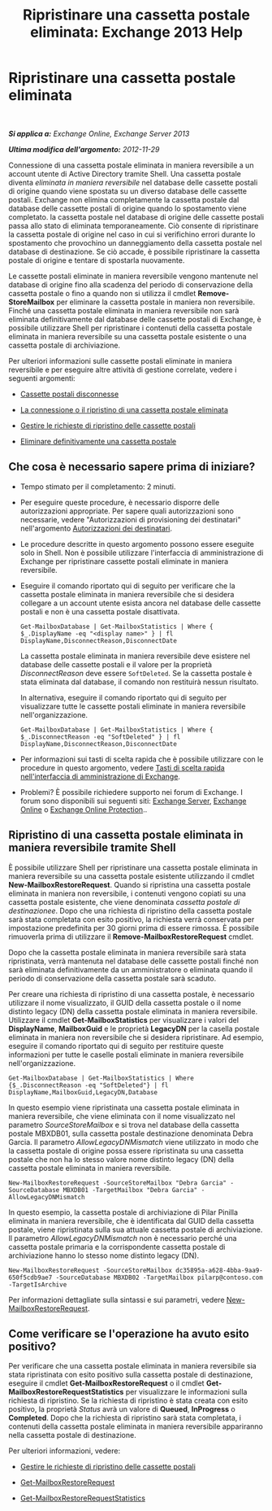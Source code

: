 ﻿---
title: 'Ripristinare una cassetta postale eliminata: Exchange 2013 Help'
TOCTitle: Ripristinare una cassetta postale eliminata
ms:assetid: 4f3f5ce4-9d12-4ed8-9f70-d8a6aa8a1b2e
ms:mtpsurl: https://technet.microsoft.com/it-it/library/JJ863435(v=EXCHG.150)
ms:contentKeyID: 50555586
ms.date: 05/22/2018
mtps_version: v=EXCHG.150
ms.translationtype: MT
---

# Ripristinare una cassetta postale eliminata

 

_**Si applica a:** Exchange Online, Exchange Server 2013_

_**Ultima modifica dell'argomento:** 2012-11-29_

Connessione di una cassetta postale eliminata in maniera reversibile a un account utente di Active Directory tramite Shell. Una cassetta postale diventa *eliminata in maniera reversibile* nel database delle cassette postali di origine quando viene spostata su un diverso database delle cassette postali. Exchange non elimina completamente la cassetta postale dal database delle cassette postali di origine quando lo spostamento viene completato. la cassetta postale nel database di origine delle cassette postali passa allo stato di eliminata temporaneamente. Ciò consente di ripristinare la cassetta postale di origine nel caso in cui si verifichino errori durante lo spostamento che provochino un danneggiamento della cassetta postale nel database di destinazione. Se ciò accade, è possibile ripristinare la cassetta postale di origine e tentare di spostarla nuovamente.

Le cassette postali eliminate in maniera reversibile vengono mantenute nel database di origine fino alla scadenza del periodo di conservazione della cassetta postale o fino a quando non si utilizza il cmdlet **Remove-StoreMailbox** per eliminare la cassetta postale in maniera non reversibile. Finché una cassetta postale eliminata in maniera reversibile non sarà eliminata definitivamente dal database delle cassette postali di Exchange, è possibile utilizzare Shell per ripristinare i contenuti della cassetta postale eliminata in maniera reversibile su una cassetta postale esistente o una cassetta postale di archiviazione.

Per ulteriori informazioni sulle cassette postali eliminate in maniera reversibile e per eseguire altre attività di gestione correlate, vedere i seguenti argomenti:

  - [Cassette postali disconnesse](disconnected-mailboxes-exchange-2013-help.md)

  - [La connessione o il ripristino di una cassetta postale eliminata](connect-or-restore-a-deleted-mailbox-exchange-2013-help.md)

  - [Gestire le richieste di ripristino delle cassette postali](manage-mailbox-restore-requests-exchange-2013-help.md)

  - [Eliminare definitivamente una cassetta postale](permanently-delete-a-mailbox-exchange-2013-help.md)

## Che cosa è necessario sapere prima di iniziare?

  - Tempo stimato per il completamento: 2 minuti.

  - Per eseguire queste procedure, è necessario disporre delle autorizzazioni appropriate. Per sapere quali autorizzazioni sono necessarie, vedere "Autorizzazioni di provisioning dei destinatari" nell'argomento [Autorizzazioni dei destinatari](recipients-permissions-exchange-2013-help.md).

  - Le procedure descritte in questo argomento possono essere eseguite solo in Shell. Non è possibile utilizzare l'interfaccia di amministrazione di Exchange per ripristinare cassette postali eliminate in maniera reversibile.

  - Eseguire il comando riportato qui di seguito per verificare che la cassetta postale eliminata in maniera reversibile che si desidera collegare a un account utente esista ancora nel database delle cassette postali e non è una cassetta postale disattivata.
    
        Get-MailboxDatabase | Get-MailboxStatistics | Where { $_.DisplayName -eq "<display name>" } | fl DisplayName,DisconnectReason,DisconnectDate
    
    La cassetta postale eliminata in maniera reversibile deve esistere nel database delle cassette postali e il valore per la proprietà *DisconnectReason* deve essere `SoftDeleted`. Se la cassetta postale è stata eliminata dal database, il comando non restituirà nessun risultato.
    
    In alternativa, eseguire il comando riportato qui di seguito per visualizzare tutte le cassette postali eliminate in maniera reversibile nell'organizzazione.
    
        Get-MailboxDatabase | Get-MailboxStatistics | Where { $_.DisconnectReason -eq "SoftDeleted" } | fl DisplayName,DisconnectReason,DisconnectDate

  - Per informazioni sui tasti di scelta rapida che è possibile utilizzare con le procedure in questo argomento, vedere [Tasti di scelta rapida nell'interfaccia di amministrazione di Exchange](keyboard-shortcuts-in-the-exchange-admin-center-exchange-online-protection-help.md).

  - Problemi? È possibile richiedere supporto nei forum di Exchange. I forum sono disponibili sui seguenti siti: [Exchange Server](https://go.microsoft.com/fwlink/p/?linkid=60612), [Exchange Online](https://go.microsoft.com/fwlink/p/?linkid=267542) o [Exchange Online Protection](https://go.microsoft.com/fwlink/p/?linkid=285351)..

## Ripristino di una cassetta postale eliminata in maniera reversibile tramite Shell

È possibile utilizzare Shell per ripristinare una cassetta postale eliminata in maniera reversibile su una cassetta postale esistente utilizzando il cmdlet **New-MailboxRestoreRequest**. Quando si ripristina una cassetta postale eliminata in maniera non reversibile, i contenuti vengono copiati su una cassetta postale esistente, che viene denominata *cassetta postale di destinazionee*. Dopo che una richiesta di ripristino della cassetta postale sarà stata completata con esito positivo, la richiesta verrà conservata per impostazione predefinita per 30 giorni prima di essere rimossa. È possibile rimuoverla prima di utilizzare il **Remove-MailboxRestoreRequest** cmdlet.

Dopo che la cassetta postale eliminata in maniera reversibile sarà stata ripristinata, verrà mantenuta nel database delle cassette postali finché non sarà eliminata definitivamente da un amministratore o eliminata quando il periodo di conservazione della cassetta postale sarà scaduto.

Per creare una richiesta di ripristino di una cassetta postale, è necessario utilizzare il nome visualizzato, il GUID della cassetta postale o il nome distinto legacy (DN) della cassetta postale eliminata in maniera reversibile. Utilizzare il cmdlet **Get-MailboxStatistics** per visualizzare i valori del **DisplayName**, **MailboxGuid** e le proprietà **LegacyDN** per la casella postale eliminata in maniera non reversibile che si desidera ripristinare. Ad esempio, eseguire il comando riportato qui di seguito per restituire queste informazioni per tutte le caselle postali eliminate in maniera reversibile nell'organizzazione.

    Get-MailboxDatabase | Get-MailboxStatistics | Where {$_.DisconnectReason -eq "SoftDeleted"} | fl DisplayName,MailboxGuid,LegacyDN,Database

In questo esempio viene ripristinata una cassetta postale eliminata in maniera reversibile, che viene eliminata con il nome visualizzato nel parametro *SourceStoreMailbox* e si trova nel database della cassetta postale MBXDB01, sulla cassetta postale destinazione denominata Debra Garcia. Il parametro *AllowLegacyDNMismatch* viene utilizzato in modo che la cassetta postale di origine possa essere ripristinata su una cassetta postale che non ha lo stesso valore nome distinto legacy (DN) della cassetta postale eliminata in maniera reversibile.

    New-MailboxRestoreRequest -SourceStoreMailbox "Debra Garcia" -SourceDatabase MBXDB01 -TargetMailbox "Debra Garcia" -AllowLegacyDNMismatch

In questo esempio, la cassetta postale di archiviazione di Pilar Pinilla eliminata in maniera reversibile, che è identificata dal GUID della cassetta postale, viene ripristinata sulla sua attuale cassetta postale di archiviazione. Il parametro *AllowLegacyDNMismatch* non è necessario perché una cassetta postale primaria e la corrispondente cassetta postale di archiviazione hanno lo stesso nome distinto legacy (DN).

    New-MailboxRestoreRequest -SourceStoreMailbox dc35895a-a628-4bba-9aa9-650f5cdb9ae7 -SourceDatabase MBXDB02 -TargetMailbox pilarp@contoso.com -TargetIsArchive

Per informazioni dettagliate sulla sintassi e sui parametri, vedere [New-MailboxRestoreRequest](https://technet.microsoft.com/it-it/library/ff829875\(v=exchg.150\)).

## Come verificare se l'operazione ha avuto esito positivo?

Per verificare che una cassetta postale eliminata in maniera reversibile sia stata ripristinata con esito positivo sulla cassetta postale di destinazione, eseguire il cmdlet **Get-MailboxRestoreRequest** o il cmdlet **Get-MailboxRestoreRequestStatistics** per visualizzare le informazioni sulla richiesta di ripristino. Se la richiesta di ripristino è stata creata con esito positivo, la proprietà *Status* avrà un valore di **Queued**, **InProgress** o **Completed**. Dopo che la richiesta di ripristino sarà stata completata, i contenuti della cassetta postale eliminata in maniera reversibile appariranno nella cassetta postale di destinazione.

Per ulteriori informazioni, vedere:

  - [Gestire le richieste di ripristino delle cassette postali](manage-mailbox-restore-requests-exchange-2013-help.md)

  - [Get-MailboxRestoreRequest](https://technet.microsoft.com/it-it/library/ff829907\(v=exchg.150\))

  - [Get-MailboxRestoreRequestStatistics](https://technet.microsoft.com/it-it/library/ff829912\(v=exchg.150\))

